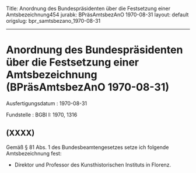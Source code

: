 Title: Anordnung des Bundespräsidenten über die Festsetzung einer Amtsbezeichnung454
jurabk: BPräsAmtsbezAnO 1970-08-31
layout: default
origslug: bpr_samtsbezano_1970-08-31


---

# Anordnung des Bundespräsidenten über die Festsetzung einer Amtsbezeichnung (BPräsAmtsbezAnO 1970-08-31)

Ausfertigungsdatum
:   1970-08-31

Fundstelle
:   BGBl I: 1970, 1316



## (XXXX)

Gemäß § 81 Abs. 1 des Bundesbeamtengesetzes setze ich folgende
Amtsbezeichnung fest:

*   Direktor und Professor des Kunsthistorischen Instituts in Florenz.




